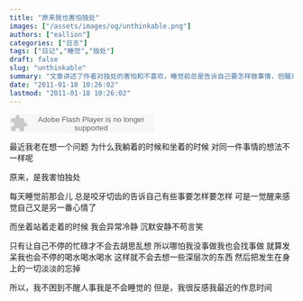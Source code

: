 ```yaml
---
title: "原来我也害怕独处"
images: ["/assets/images/og/unthinkable.png"]
authors: ["eallion"]
categories: ["日志"]
tags: ["日记","睡觉","独处"]
draft: false
slug: "unthinkable"
summary: "文章讲述了作者对独处的害怕和不喜欢，睡觉前总是告诉自己要怎样做事情，但醒来后心情又会改变。坐着、站着、走着时作者会冷静沉默安静，只有忙碌才能避免胡思乱想。即使没事可做也会找事做或者发呆喝水来淡化内心的东西。虽然不困但也不愿意去睡觉。最近作息时间令人反感。"
date: "2011-01-18 10:26:02"
lastmod: "2011-01-18 10:26:02"
---
```


<embed src="http://www.xiami.com/widget/0_24433/singlePlayer.swf" type="application/x-shockwave-flash" width="257" height="33" wmode="transparent"></embed>

最近我老在想一个问题
为什么我躺着的时候和坐着的时候
对同一件事情的想法不一样呢

原来，是我害怕独处

每天睡觉前那会儿
总是咬牙切齿的告诉自己有些事要怎样要怎样
可是一觉醒来感觉自己又是另一番心情了

而坐着站着走着的时候
我会异常冷静
沉默安静不苟言笑

只有让自己不停的忙碌才不会去胡思乱想
所以哪怕我没事做我也会找事做
就算发呆我也会不停的喝水喝水喝水
这样就不会去想一些深层次的东西
然后把发生在身上的一切淡淡的忘掉

所以，我不困到不醒人事我是不会睡觉的
但是，我很反感我最近的作息时间
